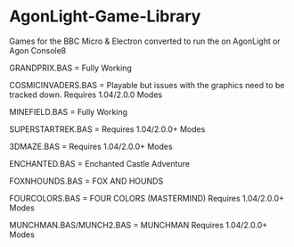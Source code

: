# AgonLight-Game-Library
Games for the BBC Micro & Electron converted to run the on AgonLight or Agon Console8

GRANDPRIX.BAS = Fully Working

COSMICINVADERS.BAS = Playable but issues with the graphics need to be tracked down.
Requires 1.04/2.0.0 Modes

MINEFIELD.BAS = Fully Working

SUPERSTARTREK.BAS = Requires 1.04/2.0.0+ Modes

3DMAZE.BAS = Requires 1.04/2.0.0+ Modes

ENCHANTED.BAS = Enchanted Castle Adventure

FOXNHOUNDS.BAS = FOX AND HOUNDS

FOURCOLORS.BAS = FOUR COLORS (MASTERMIND) Requires 1.04/2.0.0+ Modes

MUNCHMAN.BAS/MUNCH2.BAS = MUNCHMAN Requires 1.04/2.0.0+ Modes

